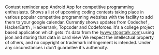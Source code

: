 Contest reminder app
Android App for competitive programming enthusiasts. 
Shows a list of upcoming coding contests taking place in various popular competitive programming websites with the facility to add them to your google calendar.
Currently shows updates from Codechef , HackerEarth , Hackerrank, Topcoder and Codeforces.
it's a college project based application which gets it's data from the (www.stopstalk.com).using json and storing that data in card view
We respect the intellectual property of others, and no copyright or trademark infringement is intended.
Under any circumstances i don't guarantee it's authencity.
